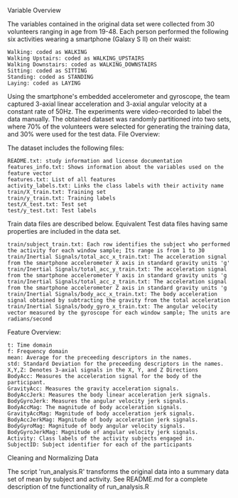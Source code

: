 Variable Overview

The variables contained in the original data set were collected from 30 volunteers ranging in age from 19-48. Each person performed the following six activities wearing a smartphone (Galaxy S II) on their waist:

    Walking: coded as WALKING
    Walking Upstairs: coded as WALKING_UPSTAIRS
    Walking Downstairs: coded as WALKING_DOWNSTAIRS
    Sitting: coded as SITTING
    Standing: coded as STANDING
    Laying: coded as LAYING

Using the smartphone's embedded accelerometer and gyroscope, the team captured 3-axial linear acceleration and 3-axial angular velocity at a constant rate of 50Hz. The experiments were video-recorded to label the data manually. The obtained dataset was randomly partitioned into two sets, where 70% of the volunteers were selected for generating the training data, and 30% were used for the test data.
File Overview:

The dataset includes the following files:

    README.txt: study information and license documentation
    features_info.txt: Shows information about the variables used on the feature vector
    features.txt: List of all features
    activity_labels.txt: Links the class labels with their activity name
    train/X_train.txt: Training set
    train/y_train.txt: Training labels
    test/X_test.txt: Test set
    test/y_test.txt: Test labels

Train data files are described below. Equivalent Test data files having same properties are included in the data set.

    train/subject_train.txt: Each row identifies the subject who performed the activity for each window sample; Its range is from 1 to 30
    train/Inertial Signals/total_acc_x_train.txt: The acceleration signal from the smartphone accelerometer X axis in standard gravity units 'g'
    train/Inertial Signals/total_acc_y_train.txt: The acceleration signal from the smartphone accelerometer Y axis in standard gravity units 'g
    train/Inertial Signals/total_acc_z_train.txt: The acceleration signal from the smartphone accelerometer Z axis in standard gravity units 'g
    train/Inertial Signals/body_acc_x_train.txt: The body acceleration signal obtained by subtracting the gravity from the total acceleration
    train/Inertial Signals/body_gyro_x_train.txt: The angular velocity vector measured by the gyroscope for each window sample; The units are radians/second

Feature Overview:

    t: Time domain
    f: Frequency domain
    mean: Average for the preceeding descriptors in the names.
    std: Standard Deviation for the preceeding descriptors in the names.
    X,Y,Z: Denotes 3-axial signals in the X, Y, and Z Directions
    BodyAcc: Measures the acceleration signal for the body of the participant.
    GravityAcc: Measures the gravity acceleration signals.
    BodyAccJerk: Measures the body linear acceleration jerk signals.
    BodyGyroJerk: Measures the angular velocity jerk signals.
    BodyAccMag: The magnitude of body acceleration signals.
    GravityAccMag: Magnitude of body acceleration jerk signals.
    BodyAccJerkMag: Magnitude of body acceleration jerk signals.
    BodyGyroMag: Magnitude of body angular velocity signals.
    BodyGyroJerkMag: Magnitude of angular velocity jerk signals.
    Activity: Class labels of the activity subjects engaged in.
    SubjectID: Subject identifier for each of the participants



Cleaning and Normalizing Data

The script 'run_analysis.R' transforms the original data into a summary data set of mean by subject and activity.
See README.md for a complete description of tne functionality of run_analysis.R

